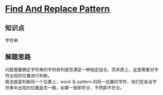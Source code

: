 # [Find And Replace Pattern](https://leetcode.com/problems/find-and-replace-pattern/)

## 知识点

字符串

## 解题思路

问题需要确定字符串的字符排列是否满足一种指定组合。而本质上，这是需要对字符出现的位置进行判断。  
做法就是判断同一个位置上，word 与 pattern 的同一位置的字符，他们在各自字符串中出现的位置是否一致，如果一致即符合，不然即不符合。
